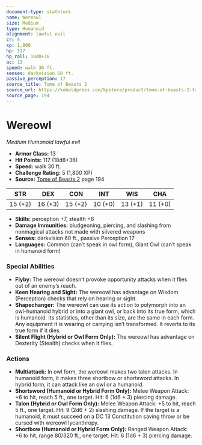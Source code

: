 ```yaml
---
document-type: statblock
name: Wereowl
size: Medium
type: Humanoid
alignment: lawful evil
cr: 5
xp: 1,800
hp: 117
hp_roll: 18d8+36
ac: 13
speed: walk 30 ft.
senses: darkvision 60 ft. 
passive_perception: 17
source_title: Tome of Beasts 2
source_url: https://koboldpress.com/kpstore/product/tome-of-beasts-2-for-5th-edition
source_page: 194
---
```


# Wereowl

*Medium* *Humanoid* *lawful evil*

- **Armor Class:** 13
- **Hit Points:** 117 (18d8+36)
- **Speed:** walk 30 ft.
- **Challenge Rating:** 5 (1,800 XP)
- **Source:** [Tome of Beasts 2](https://koboldpress.com/kpstore/product/tome-of-beasts-2-for-5th-edition) page 194

| STR | DEX | CON | INT | WIS | CHA |
| --- | --- | --- | --- | --- | --- |
| 15 (+2) | 16 (+3) | 15 (+2) | 10 (+0) | 13 (+1) | 11 (+0) |

- **Skills:** perception +7, stealth +6
- **Damage Immunities:** bludgeoning, piercing, and slashing from nonmagical attacks not made with silvered weapons
- **Senses:** darkvision 60 ft., passive Perception 17
- **Languages:** Common (can’t speak in owl form), Giant Owl (can’t speak in humanoid form)

### Special Abilities

- **Flyby:** The wereowl doesn’t provoke opportunity attacks when it flies out of an enemy’s reach.
- **Keen Hearing and Sight:** The wereowl has advantage on Wisdom (Perception) checks that rely on hearing or sight.
- **Shapechanger:** The wereowl can use its action to polymorph into an owl-humanoid hybrid or into a giant owl, or back into its true form, which is humanoid. Its statistics, other than its size, are the same in each form. Any equipment it is wearing or carrying isn’t transformed. It reverts to its true form if it dies.
- **Silent Flight (Hybrid or Owl Form Only):** The wereowl has advantage on Dexterity (Stealth) checks when it flies.

### Actions

- **Multiattack:** In owl form, the wereowl makes two talon attacks. In humanoid form, it makes three shortbow or shortsword attacks. In hybrid form, it can attack like an owl or a humanoid.
- **Shortsword (Humanoid or Hybrid Form Only):** Melee Weapon Attack: +6 to hit, reach 5 ft., one target. Hit: 6 (1d6 + 3) piercing damage.
- **Talon (Hybrid or Owl Form Only):** Melee Weapon Attack: +5 to hit, reach 5 ft., one target. Hit: 9 (2d6 + 2) slashing damage. If the target is a humanoid, it must succeed on a DC 13 Constitution saving throw or be cursed with wereowl lycanthropy.
- **Shortbow (Humanoid or Hybrid Form Only):** Ranged Weapon Attack: +6 to hit, range 80/320 ft., one target. Hit: 6 (1d6 + 3) piercing damage.
